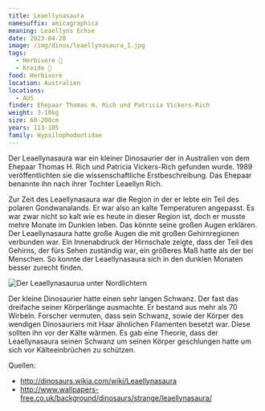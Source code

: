 ```yaml
---
title: Leaellynasaura
namesuffix: amicagraphica
meaning: Leaellyns Echse
date: 2023-04-20
image: /img/dinos/leaellynasaura_1.jpg
tags:
  - Herbivore 🌿
  - Kreide 🦴
food: Herbivore
location: Australien
locations:
  - AUS
finder: Ehepaar Thomas H. Rich und Patricia Vickers-Rich
weight: 3-10kg
size: 60-200cm
years: 113-105
family: Hypsilophodontidae
---
```

Der Leaellynasaura war ein kleiner Dinosaurier der in Australien von dem Ehepaar Thomas H. Rich und Patricia Vickers-Rich gefunden wurde. 1989 veröffentlichten sie die wissenschaftliche Erstbeschreibung. Das Ehepaar benannte ihn nach ihrer Tochter Leaellyn Rich.

Zur Zeit des Leaellynasaura war die Region in der er lebte ein Teil des polaren Gondwanalands. Er war also an kalte Temperaturen angepasst. Es war zwar nicht so kalt wie es heute in dieser Region ist, doch er musste mehre Monate im Dunklen leben. Das könnte seine großen Augen erklären. Der Leaellynasaura hatte große Augen die mit großen Gehirnregionen verbunden war. Ein Innenabdruck der Hirnschale zeigte, dass der Teil des Gehirns, der fürs Sehen zuständig war, ein größeres Maß hatte als der bei Menschen. So konnte der Leaellynasaura sich in den dunklen Monaten besser zurecht finden.

![Der Leaellynasaurua unter Nordlichtern](/img/dinos/leaellynasaura_2.jpg)

Der kleine Dinosaurier hatte einen sehr langen Schwanz. Der fast das dreifache seiner Körperlänge ausmachte. Er bestand aus mehr als 70 Wirbeln. Forscher vermuten, dass sein Schwanz, sowie der Körper des wendigen Dinosauriers mit Haar ähnlichen Filamenten besetzt war. Diese sollten ihn vor der Kälte wärmen. Es gab eine Theorie, dass der Leaellynasaura seinen Schwanz um seinen Körper geschlungen hatte um sich vor Kälteeinbrüchen zu schützen.

Quellen:

* <http://dinosaurs.wikia.com/wiki/Leaellynasaura>
* <http://www.wallpapers-free.co.uk/background/dinosaurs/strange/leaellynasaura/>